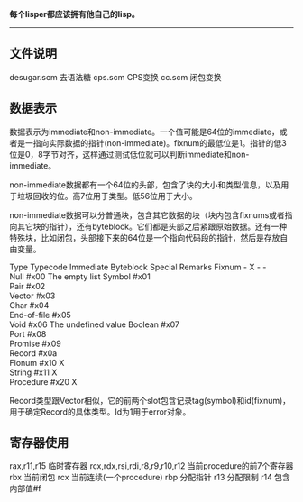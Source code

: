 **每个lisper都应该拥有他自己的lisp。**

-------------

## 文件说明

desugar.scm 去语法糖
cps.scm CPS变换
cc.scm 闭包变换

## 数据表示

数据表示为immediate和non-immediate。一个值可能是64位的immediate，或者是一指向实际数据的指针(non-immediate)。fixnum的最低位是1。指针的低3位是0，8字节对齐，这样通过测试低位就可以判断immediate和non-immediate。

non-immediate数据都有一个64位的头部，包含了块的大小和类型信息，以及用于垃圾回收的位。高7位用于类型。低56位用于大小。

non-immediate数据可以分普通块，包含其它数据的块（块内包含fixnums或者指向其它块的指针），还有byteblock。它们都是头部之后紧跟原始数据。还有一种特殊块，比如闭包，头部接下来的64位是一个指向代码段的指针，然后是存放自由变量。

Type	Typecode	Immediate	Byteblock	Special	Remarks
Fixnum	-	X	-	-	
Null	#x00				The empty list
Symbol	#x01				
Pair	#x02				
Vector	#x03				
Char	#x04				
End-of-file	#x05				
Void	#x06				The undefined value
Boolean	#x07				
Port	#x08				
Promise	#x09				
Record	#x0a				
Flonum	#x10		X		
String	#x11		X		
Procedure	#x20			X	

Record类型跟Vector相似，它的前两个slot包含记录tag(symbol)和id(fixnum)，用于确定Record的具体类型。Id为1用于error对象。

## 寄存器使用

rax,r11,r15 临时寄存器
rcx,rdx,rsi,rdi,r8,r9,r10,r12 当前procedure的前7个寄存器
rbx 当前闭包
rcx 当前连续(一个procedure)
rbp 分配指针
r13 分配限制
r14 包含内部值#f



